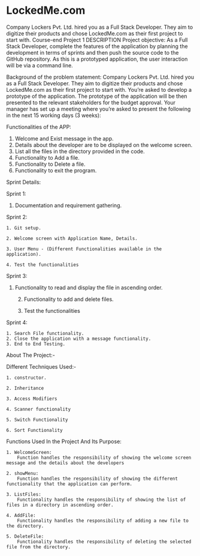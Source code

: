 # LockedMe.com
Company Lockers Pvt. Ltd. hired you as a Full Stack Developer. They aim to digitize their products and chose LockedMe.com as their first project to start with.
Course-end Project 1
DESCRIPTION
Project objective:
As a Full Stack Developer, complete the features of the application by planning the development in terms of sprints and then push the source code to the GitHub repository. As this is a prototyped application, the user interaction will be via a command line.

Background of the problem statement:
Company Lockers Pvt. Ltd. hired you as a Full Stack Developer. They aim to digitize their products and chose LockedMe.com as their first project to start with. You’re asked to develop a prototype of the application. The prototype of the application will be then presented to the relevant stakeholders for the budget approval. Your manager has set up a meeting where you’re asked to present the following in the next 15 working days (3 weeks):

Functionalities of the APP:
1. Welcome and Exist message in the app.
2. Details about the developer are to be displayed on the welcome screen.
3. List all the files in the directory provided in the code.
4. Functionality to Add a file.
5. Functionality to Delete a file.
6. Functionality to exit the program.

Sprint Details:

Sprint 1:

1. Documentation and requirement gathering.

Sprint 2:

    1. Git setup.
    
    2. Welcome screen with Application Name, Details.
    
    3. User Menu - (Different Functionalities available in the application).
    
    4. Test the functionalities

Sprint 3:
1. Functionality to read and display the file in ascending order.

    2. Functionality to add and delete files.
    
    3. Test the functionalities

Sprint 4:

    1. Search File functionality.
    2. Close the application with a message functionality.
    3. End to End Testing.


About The Project:-

Different Techniques Used:-

    1. constructor.
    
    2. Inheritance
    
    3. Access Modifiers
    
    4. Scanner functionality
    
    5. Switch Functionality
    
    6. Sort Functionality

Functions Used In the Project And Its Purpose:

    1. WelcomeScreen:
        Function handles the responsibility of showing the welcome screen message and the details about the developers 
        
    2. showMenu:
        Function handles the responsibility of showing the different functionality that the application can perform.
        
    3. ListFiles:
        Functionality handles the responsibility of showing the list of files in a directory in ascending order.
        
    4. AddFile:
        Functionality handles the responsibility of adding a new file to the directory.
        
    5. DeleteFile:
        Functionality handles the responsibility of deleting the selected file from the directory.
